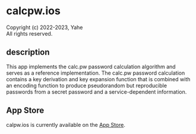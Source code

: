 # calcpw.ios

Copyright (c) 2022-2023, Yahe  
All rights reserved.

## description

This app implements the calc.pw password calculation algorithm and serves as a reference implementation. The calc.pw password calculation contains a key derivation and key expansion function that is combined with an encoding function to produce pseudorandom but reproducible passwords from a secret password and a service-dependent information.

## App Store

calpw.ios is currently available on the [App Store](https://apps.apple.com/de/app/calc-pw/id1618770594).
